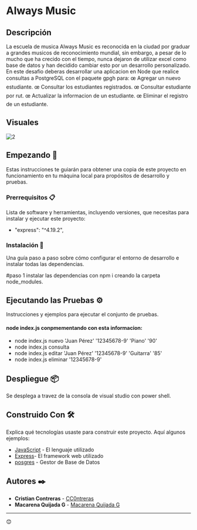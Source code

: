 # Always Music

## Descripción

La escuela de musica Always Music es reconocida en la ciudad por graduar a grandes
musicos de reconocimiento mundial, sin embargo, a pesar de lo mucho que ha crecido con
el tiempo, nunca dejaron de utilizar excel como base de datos y han decidido cambiar esto
por un desarrollo personalizado.
En este desafio deberas desarrollar una aplicacion en Node que realice consultas a
PostgreSQL con el paquete gpgh para:
œ Agregar un nuevo estudiante.
œ Consultar los estudiantes registrados.
œ Consultar estudiante por rut.
œ Actualizar la informacion de un estudiante.
œ Eliminar el registro de un estudiante.
## Visuales

![2](https://github.com/CC0ntreras/desafio_always_music/assets/50925916/74af4212-071c-4e05-ad2f-013a36e5ebb6)



## Empezando 🚀

Estas instrucciones te guiarán para obtener una copia de este proyecto en funcionamiento en tu máquina local para propósitos de desarrollo y pruebas.

### Prerrequisitos 📋

Lista de software y herramientas, incluyendo versiones, que necesitas para instalar y ejecutar este proyecto:

-  "express": "^4.19.2",


### Instalación 🔧

Una guía paso a paso sobre cómo configurar el entorno de desarrollo e instalar todas las dependencias.

#paso 1
instalar las dependencias con npm i creando la carpeta node_modules.

## Ejecutando las Pruebas ⚙️

Instrucciones y ejemplos para ejecutar el conjunto de pruebas.

####  node index.js conpmementando con esta informacion:
- node index.js nuevo 'Juan Pérez' '12345678-9' 'Piano' '90' 
- node index.js consulta
- node index.js editar 'Juan Pérez' '12345678-9' 'Guitarra' '85'
- node index.js eliminar '12345678-9'

## Despliegue 📦

Se desplega a travez de la consola de visual studio con power shell.

## Construido Con 🛠️

Explica qué tecnologías usaste para construir este proyecto. Aquí algunos ejemplos:

- [JavaScript](https://developer.mozilla.org/en-US/docs/Web/JavaScript) - El lenguaje utilizado
- [Express](https://expressjs.com/en/5x/api.html)- El framework web utilizado
- [posgres](https://www.postgresql.org/docs/) - Gestor de Base de Datos

## Autores ✒️

- **Cristian Contreras** - [CC0ntreras](https://github.com/CC0ntreras)
- **Macarena Quijada G** - [Macarena Quijada G](https://github.com/MacarenaQuijadaG)

---

 😊
